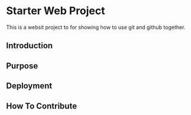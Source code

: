 # Starter Web Project
This is a websit project to for showing how to use git and github together.

## Introduction

## Purpose

## Deployment

## How To Contribute